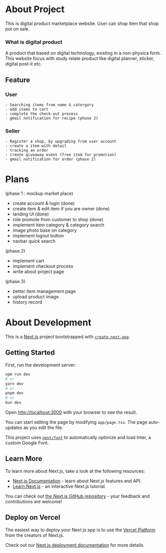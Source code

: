 # About Project

This is digital product marketplace website. User can shop item that shop put on sale.

### What is digital product

A product that based on digital technology, existing in a non-physica form. This website focus with study relate product like digital planner, sticker, digital post-it etc.

## **Feature**

### User

    - Searching items from name & catergory
    - add items to cart
    - complete the check-out process
    - gmail notification for recipe (phase 2)

### Seller

    - Register a shop, by upgrading from user account
    - create a item with detail
    - tracking an order
    - create giveaway event (free item for promotion)
    - gmail notification for order (phase 2)

# Plans

(phase 1 : mockup market place)

- create account & login (done)
- create item & edit item if you are owner (done)
- landing UI (done)
- role promote from customer to shop (done)
- implement item category & category search
- image photo base on category
- implement logout button
- navbar quick search

(phase 2)

- implement cart
- implement checkout process
- write about project page

(phase 3)

- better item management page
- upload product image
- history record

# About Development

This is a [Next.js](https://nextjs.org/) project bootstrapped with [`create-next-app`](https://github.com/vercel/next.js/tree/canary/packages/create-next-app).

## Getting Started

First, run the development server:

```bash
npm run dev
# or
yarn dev
# or
pnpm dev
# or
bun dev
```

Open [http://localhost:3000](http://localhost:3000) with your browser to see the result.

You can start editing the page by modifying `app/page.tsx`. The page auto-updates as you edit the file.

This project uses [`next/font`](https://nextjs.org/docs/basic-features/font-optimization) to automatically optimize and load Inter, a custom Google Font.

## Learn More

To learn more about Next.js, take a look at the following resources:

- [Next.js Documentation](https://nextjs.org/docs) - learn about Next.js features and API.
- [Learn Next.js](https://nextjs.org/learn) - an interactive Next.js tutorial.

You can check out [the Next.js GitHub repository](https://github.com/vercel/next.js/) - your feedback and contributions are welcome!

## Deploy on Vercel

The easiest way to deploy your Next.js app is to use the [Vercel Platform](https://vercel.com/new?utm_medium=default-template&filter=next.js&utm_source=create-next-app&utm_campaign=create-next-app-readme) from the creators of Next.js.

Check out our [Next.js deployment documentation](https://nextjs.org/docs/deployment) for more details.
